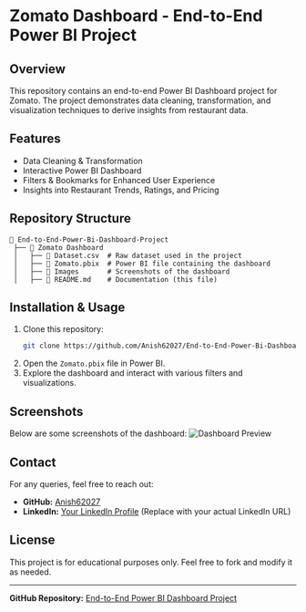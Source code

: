 # Zomato Dashboard - End-to-End Power BI Project

## Overview
This repository contains an end-to-end Power BI Dashboard project for Zomato. The project demonstrates data cleaning, transformation, and visualization techniques to derive insights from restaurant data.

## Features
- Data Cleaning & Transformation
- Interactive Power BI Dashboard
- Filters & Bookmarks for Enhanced User Experience
- Insights into Restaurant Trends, Ratings, and Pricing

## Repository Structure
```
📂 End-to-End-Power-Bi-Dashboard-Project
 ├── 📂 Zomato Dashboard
 │   ├── 📄 Dataset.csv  # Raw dataset used in the project
 │   ├── 📄 Zomato.pbix  # Power BI file containing the dashboard
 │   ├── 📄 Images       # Screenshots of the dashboard
 │   ├── 📄 README.md    # Documentation (this file)
```

## Installation & Usage
1. Clone this repository:
   ```sh
   git clone https://github.com/Anish62027/End-to-End-Power-Bi-Dashboard-Project.git
   ```
2. Open the `Zomato.pbix` file in Power BI.
3. Explore the dashboard and interact with various filters and visualizations.

## Screenshots
Below are some screenshots of the dashboard:
![Dashboard Preview](Images/dashboard_screenshot.png)

## Contact
For any queries, feel free to reach out:
- **GitHub:** [Anish62027](https://github.com/Anish62027)
- **LinkedIn:** [Your LinkedIn Profile](#) (Replace with your actual LinkedIn URL)

## License
This project is for educational purposes only. Feel free to fork and modify it as needed.

---
**GitHub Repository:** [End-to-End Power BI Dashboard Project](https://github.com/Anish62027/End-to-End-Power-Bi-Dashboard-Project/tree/main/Zomato%20Dashboard)

